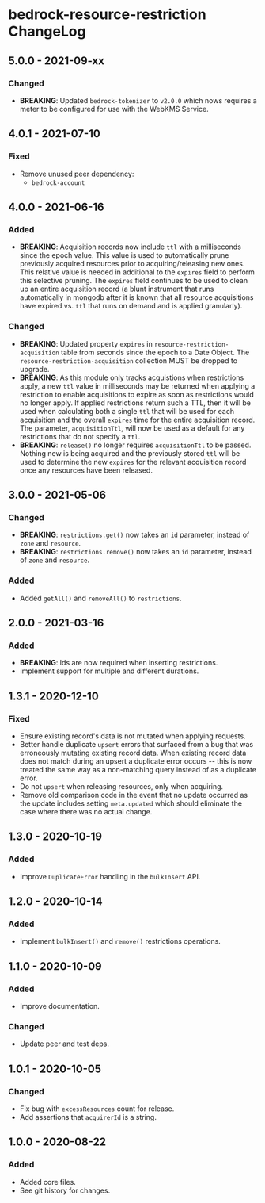 # bedrock-resource-restriction ChangeLog

## 5.0.0 - 2021-09-xx

### Changed
- **BREAKING**: Updated `bedrock-tokenizer` to `v2.0.0` which nows requires a
  meter to be configured for use with the WebKMS Service.

## 4.0.1 - 2021-07-10

### Fixed
- Remove unused peer dependency:
  - `bedrock-account`

## 4.0.0 - 2021-06-16

### Added
- **BREAKING**: Acquisition records now include `ttl` with a milliseconds since
  the epoch value. This value is used to automatically prune previously
  acquired resources prior to acquiring/releasing new ones. This relative
  value is needed in additional to the `expires` field to perform this
  selective pruning. The `expires` field continues to be used to clean up
  an entire acquisition record (a blunt instrument that runs automatically
  in mongodb after it is known that all resource acquisitions have expired
  vs. `ttl` that runs on demand and is applied granularly).

### Changed
- **BREAKING**: Updated property `expires` in `resource-restriction-acquisition`
  table from seconds since the epoch to a Date Object. The
  `resource-restriction-acquisition` collection MUST be dropped to upgrade.
- **BREAKING**: As this module only tracks acquistions when restrictions apply,
  a new `ttl` value in milliseconds may be returned when applying a restriction
  to enable acquisitions to expire as soon as restrictions would no longer
  apply. If applied restrictions return such a TTL, then it will be used when
  calculating both a single `ttl` that will be used for each acquisition and
  the overall `expires` time for the entire acquisition record. The parameter,
  `acquisitionTtl`, will now be used as a default for any restrictions that do
  not specify a `ttl`.
- **BREAKING**: `release()` no longer requires `acquisitionTtl` to be passed.
  Nothing new is being acquired and the previously stored `ttl` will be used
  to determine the new `expires` for the relevant acquisition record once any
  resources have been released.

## 3.0.0 - 2021-05-06

### Changed
- **BREAKING**: `restrictions.get()` now takes an `id` parameter, instead of
  `zone` and `resource`.
- **BREAKING**: `restrictions.remove()` now takes an `id` parameter, instead of
  `zone` and `resource`.

### Added
- Added `getAll()` and `removeAll()` to `restrictions`.

## 2.0.0 - 2021-03-16

### Added
- **BREAKING**: Ids are now required when inserting restrictions.
- Implement support for multiple and different durations.

## 1.3.1 - 2020-12-10

### Fixed
- Ensure existing record's data is not mutated when applying requests.
- Better handle duplicate `upsert` errors that surfaced from a bug
  that was erroneously mutating existing record data. When existing
  record data does not match during an upsert a duplicate error
  occurs -- this is now treated the same way as a non-matching
  query instead of as a duplicate error.
- Do not `upsert` when releasing resources, only when acquiring.
- Remove old comparison code in the event that no update occurred
  as the update includes setting `meta.updated` which should
  eliminate the case where there was no actual change.

## 1.3.0 - 2020-10-19

### Added
- Improve `DuplicateError` handling in the `bulkInsert` API.

## 1.2.0 - 2020-10-14

### Added
- Implement `bulkInsert()` and `remove()` restrictions operations.

## 1.1.0 - 2020-10-09

### Added
- Improve documentation.

### Changed
- Update peer and test deps.

## 1.0.1 - 2020-10-05

### Changed
- Fix bug with `excessResources` count for release.
- Add assertions that `acquirerId` is a string.

## 1.0.0 - 2020-08-22

### Added
- Added core files.
- See git history for changes.
